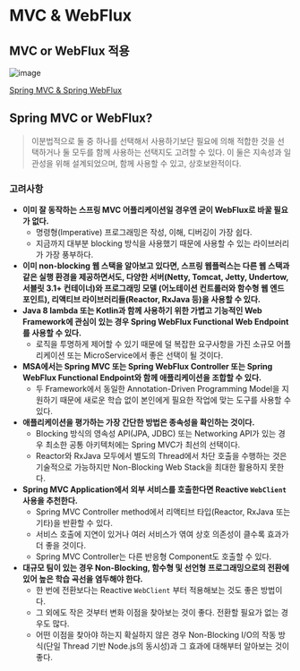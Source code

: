 # MVC & WebFlux

## MVC or WebFlux 적용
![image](https://user-images.githubusercontent.com/62865808/171387353-2edce947-a251-4975-ab86-04ac33f27525.png)

[Spring MVC & Spring WebFlux](https://docs.spring.io/spring-framework/docs/current/reference/html/web-reactive.html#webflux-framework-choice)

## Spring MVC or WebFlux?
> 이분법적으로 둘 중 하나를 선택해서 사용하기보단 필요에 의해 적합한 것을 선택하거나 둘 모두를 함께 사용하는 선택지도 고려할 수 있다.
이 둘은 지속성과 일관성을 위해 설계되었으며, 함께 사용할 수 있고, 상호보완적이다.

### 고려사항
* **이미 잘 동작하는 스프링 MVC 어플리케이션일 경우엔 굳이 WebFlux로 바꿀 필요가 없다.**
  * 명령형(Imperative) 프로그래밍은 작성, 이해, 디버깅이 가장 쉽다.
  * 지금까지 대부분 blocking 방식을 사용했기 때문에 사용할 수 있는 라이브러리가 가장 풍부하다.
* **이미 non-blocking 웹 스택을 알아보고 있다면, 스프링 웹플럭스는 다른 웹 스택과 같은 실행 환경을 제공하면서도, 다양한 서버(Netty, Tomcat, Jetty, Undertow, 서블릿 3.1+ 컨테이너)와 프로그래밍 모델 (어노테이션 컨트롤러와 함수형 웹 엔드포인트), 리액티브 라이브러리들(Reactor, RxJava 등)을 사용할 수 있다.**
* **Java 8 lambda 또는 Kotlin과 함께 사용하기 위한 가볍고 기능적인 Web Framework에 관심이 있는 경우 Spring WebFlux Functional Web Endpoint를 사용할 수 있다.**
  * 로직을 투명하게 제어할 수 있기 때문에 덜 복잡한 요구사항을 가진 소규모 어플리케이션 또는 MicroService에서 좋은 선택이 될 것이다.
* **MSA에서는 Spring MVC 또는 Spring WebFlux Controller 또는 Spring WebFlux Functional Endpoint와 함께 애플리케이션을 조합할 수 있다.**
  * 두 Framework에서 동일한 Annotation-Driven Programming Model을 지원하기 때문에 새로운 학습 없이 본인에게 필요한 작업에 맞는 도구를 사용할 수 있다.
* **애플리케이션을 평가하는 가장 간단한 방법은 종속성을 확인하는 것이다.**
  * Blocking 방식의 영속성 API(JPA, JDBC) 또는 Networking API가 있는 경우 최소한 공통 아키텍처에는 Spring MVC가 최선의 선택이다.
  * Reactor와 RxJava 모두에서 별도의 Thread에서 차단 호출을 수행하는 것은 기술적으로 가능하지만 Non-Blocking Web Stack을 최대한 활용하지 못한다.
* **Spring MVC Application에서 외부 서비스를 호출한다면 Reactive `WebClient` 사용을 추천한다.**
  * Spring MVC Controller method에서 리액티브 타입(Reactor, RxJava 또는 기타)을 반환할 수 있다.
  * 서비스 호출에 지연이 있거나 여러 서비스가 엮여 상호 의존성이 클수록 효과가 더 좋을 것이다.
  * Spring MVC Controller는 다른 반응형 Component도 호출할 수 있다.
* **대규모 팀이 있는 경우 Non-Blocking, 함수형 및 선언형 프로그래밍으로의 전환에 있어 높은 학습 곡선을 염두해야 한다.**
  * 한 번에 전환보다는 Reactive `WebClient` 부터 적용해보는 것도 좋은 방법이다.
  * 그 외에도 작은 것부터 변화 이점을 찾아보는 것이 좋다. 전환할 필요가 없는 경우도 많다.
  * 어떤 이점을 찾아야 하는지 확실하지 않은 경우 Non-Blocking I/O의 작동 방식(단일 Thread 기반 Node.js의 동시성)과 그 효과에 대해부터 알아보는 것이 좋다.
